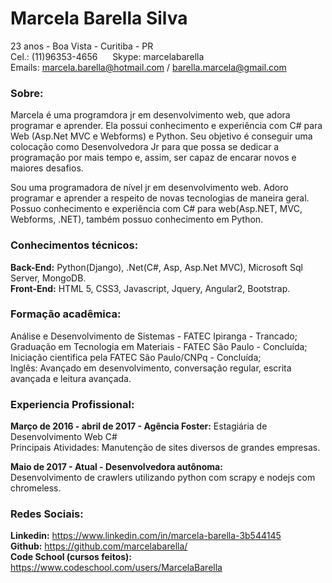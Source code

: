 # Marcela Barella Silva
23 anos - Boa Vista - Curitiba - PR</br>
Cel.: (11)96353-4656&nbsp;&nbsp;&nbsp;&nbsp;&nbsp;&nbsp;Skype: marcelabarella</br>
Emails: marcela.barella@hotmail.com / barella.marcela@gmail.com

### Sobre:
Marcela é uma programdora jr em desenvolvimento web, que adora programar e aprender. 
Ela possui conhecimento e experiência com C# para Web (Asp.Net MVC e Webforms) e Python.
Seu objetivo é conseguir uma colocação como Desenvolvedora Jr para que possa se dedicar a programação por mais tempo e, assim, ser capaz de encarar novos e maiores desafios.

Sou uma programadora de nível jr em desenvolvimento web. Adoro programar e aprender a respeito de novas
tecnologias de maneira geral.
Possuo conhecimento e experiência com C# para web(Asp.NET, MVC, Webforms, .NET), também possuo conhecimento em Python.

### Conhecimentos técnicos:
**Back-End:** Python(Django), .Net(C#, Asp, Asp.Net MVC), Microsoft Sql Server, MongoDB.</br>
**Front-End:** HTML 5, CSS3, Javascript, Jquery, Angular2, Bootstrap.</br>

### Formação acadêmica:
Análise e Desenvolvimento de Sistemas - FATEC Ipiranga - Trancado;</br>
Graduação em Tecnologia em Materiais - FATEC São Paulo - Concluída;</br>
Iniciação cientifica pela FATEC São Paulo/CNPq - Concluída;</br>
Inglês: Avançado em desenvolvimento, conversação regular, escrita avançada e leitura avançada.</br> 

### Experiencia Profissional:
**Março de 2016 - abril de 2017 - Agência Foster:** Estagiária de Desenvolvimento Web C#</br>
Principais Atividades: Manutenção de sites diversos de grandes empresas.</br>

**Maio de 2017 - Atual - Desenvolvedora autônoma:**</br>
Desenvolvimento de crawlers utilizando python com scrapy e nodejs com chromeless.

### Redes Sociais:
**Linkedin:** https://www.linkedin.com/in/marcela-barella-3b544145</br>
**Github:** https://github.com/marcelabarella/</br>
**Code School (cursos feitos):** https://www.codeschool.com/users/MarcelaBarella

